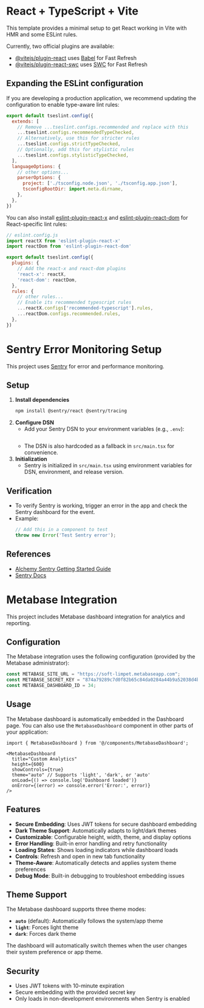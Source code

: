 # React + TypeScript + Vite

This template provides a minimal setup to get React working in Vite with HMR and some ESLint rules.

Currently, two official plugins are available:

- [@vitejs/plugin-react](https://github.com/vitejs/vite-plugin-react/blob/main/packages/plugin-react) uses [Babel](https://babeljs.io/) for Fast Refresh
- [@vitejs/plugin-react-swc](https://github.com/vitejs/vite-plugin-react/blob/main/packages/plugin-react-swc) uses [SWC](https://swc.rs/) for Fast Refresh

## Expanding the ESLint configuration

If you are developing a production application, we recommend updating the configuration to enable type-aware lint rules:

```js
export default tseslint.config({
  extends: [
    // Remove ...tseslint.configs.recommended and replace with this
    ...tseslint.configs.recommendedTypeChecked,
    // Alternatively, use this for stricter rules
    ...tseslint.configs.strictTypeChecked,
    // Optionally, add this for stylistic rules
    ...tseslint.configs.stylisticTypeChecked,
  ],
  languageOptions: {
    // other options...
    parserOptions: {
      project: ['./tsconfig.node.json', './tsconfig.app.json'],
      tsconfigRootDir: import.meta.dirname,
    },
  },
})
```

You can also install [eslint-plugin-react-x](https://github.com/Rel1cx/eslint-react/tree/main/packages/plugins/eslint-plugin-react-x) and [eslint-plugin-react-dom](https://github.com/Rel1cx/eslint-react/tree/main/packages/plugins/eslint-plugin-react-dom) for React-specific lint rules:

```js
// eslint.config.js
import reactX from 'eslint-plugin-react-x'
import reactDom from 'eslint-plugin-react-dom'

export default tseslint.config({
  plugins: {
    // Add the react-x and react-dom plugins
    'react-x': reactX,
    'react-dom': reactDom,
  },
  rules: {
    // other rules...
    // Enable its recommended typescript rules
    ...reactX.configs['recommended-typescript'].rules,
    ...reactDom.configs.recommended.rules,
  },
})
```

# Sentry Error Monitoring Setup

This project uses [Sentry](https://sentry.io/) for error and performance monitoring.

## Setup

1. **Install dependencies**
   ```bash
   npm install @sentry/react @sentry/tracing
   ```
2. **Configure DSN**
   - Add your Sentry DSN to your environment variables (e.g., `.env`):
     ```env
     ```
   - The DSN is also hardcoded as a fallback in `src/main.tsx` for convenience.
3. **Initialization**
   - Sentry is initialized in `src/main.tsx` using environment variables for DSN, environment, and release version.

## Verification
- To verify Sentry is working, trigger an error in the app and check the Sentry dashboard for the event.
- Example:
  ```js
  // Add this in a component to test
  throw new Error('Test Sentry error');
  ```

## References
- [Alchemy Sentry Getting Started Guide](https://alchemy-lx.sentry.io/insights/projects/erp-ai/getting-started/)
- [Sentry Docs](https://docs.sentry.io/platforms/javascript/guides/react/)

# Metabase Integration

This project includes Metabase dashboard integration for analytics and reporting.

## Configuration

The Metabase integration uses the following configuration (provided by the Metabase administrator):

```javascript
const METABASE_SITE_URL = "https://soft-limpet.metabaseapp.com";
const METABASE_SECRET_KEY = "874a79289c7d0f82b65c84da0284a44b9a52038d4b77fcac53ec9ed9ac6feb6e";
const METABASE_DASHBOARD_ID = 34;
```

## Usage

The Metabase dashboard is automatically embedded in the Dashboard page. You can also use the `MetabaseDashboard` component in other parts of your application:

```tsx
import { MetabaseDashboard } from '@/components/MetabaseDashboard';

<MetabaseDashboard 
  title="Custom Analytics"
  height={600}
  showControls={true}
  theme="auto" // Supports 'light', 'dark', or 'auto'
  onLoad={() => console.log('Dashboard loaded')}
  onError={(error) => console.error('Error:', error)}
/>
```

## Features

- **Secure Embedding**: Uses JWT tokens for secure dashboard embedding
- **Dark Theme Support**: Automatically adapts to light/dark themes
- **Customizable**: Configurable height, width, theme, and display options
- **Error Handling**: Built-in error handling and retry functionality
- **Loading States**: Shows loading indicators while dashboard loads
- **Controls**: Refresh and open in new tab functionality
- **Theme-Aware**: Automatically detects and applies system theme preferences
- **Debug Mode**: Built-in debugging to troubleshoot embedding issues

## Theme Support

The Metabase dashboard supports three theme modes:
- **`auto`** (default): Automatically follows the system/app theme
- **`light`**: Forces light theme
- **`dark`**: Forces dark theme

The dashboard will automatically switch themes when the user changes their system preference or app theme.

## Security

- Uses JWT tokens with 10-minute expiration
- Secure embedding with the provided secret key
- Only loads in non-development environments when Sentry is enabled

